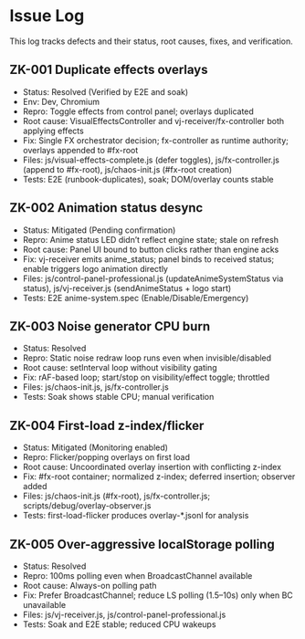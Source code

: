 # Issue Log

This log tracks defects and their status, root causes, fixes, and verification.

## ZK-001 Duplicate effects overlays
- Status: Resolved (Verified by E2E and soak)
- Env: Dev, Chromium
- Repro: Toggle effects from control panel; overlays duplicated
- Root cause: VisualEffectsController and vj-receiver/fx-controller both applying effects
- Fix: Single FX orchestrator decision; fx-controller as runtime authority; overlays appended to #fx-root
- Files: js/visual-effects-complete.js (defer toggles), js/fx-controller.js (append to #fx-root), js/chaos-init.js (#fx-root creation)
- Tests: E2E (runbook-duplicates), soak; DOM/overlay counts stable

## ZK-002 Animation status desync
- Status: Mitigated (Pending confirmation)
- Repro: Anime status LED didn’t reflect engine state; stale on refresh
- Root cause: Panel UI bound to button clicks rather than engine acks
- Fix: vj-receiver emits anime_status; panel binds to received status; enable triggers logo animation directly
- Files: js/control-panel-professional.js (updateAnimeSystemStatus via status), js/vj-receiver.js (sendAnimeStatus + logo start)
- Tests: E2E anime-system.spec (Enable/Disable/Emergency)

## ZK-003 Noise generator CPU burn
- Status: Resolved
- Repro: Static noise redraw loop runs even when invisible/disabled
- Root cause: setInterval loop without visibility gating
- Fix: rAF-based loop; start/stop on visibility/effect toggle; throttled
- Files: js/chaos-init.js, js/fx-controller.js
- Tests: Soak shows stable CPU; manual verification

## ZK-004 First-load z-index/flicker
- Status: Mitigated (Monitoring enabled)
- Repro: Flicker/popping overlays on first load
- Root cause: Uncoordinated overlay insertion with conflicting z-index
- Fix: #fx-root container; normalized z-index; deferred insertion; observer added
- Files: js/chaos-init.js (#fx-root), js/fx-controller.js; scripts/debug/overlay-observer.js
- Tests: first-load-flicker produces overlay-*.jsonl for analysis

## ZK-005 Over-aggressive localStorage polling
- Status: Resolved
- Repro: 100ms polling even when BroadcastChannel available
- Root cause: Always-on polling path
- Fix: Prefer BroadcastChannel; reduce LS polling (1.5–10s) only when BC unavailable
- Files: js/vj-receiver.js, js/control-panel-professional.js
- Tests: Soak and E2E stable; reduced CPU wakeups
